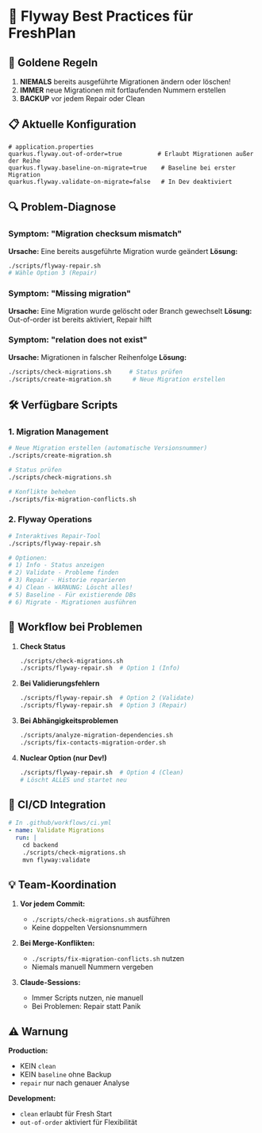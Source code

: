 # 🔧 Flyway Best Practices für FreshPlan

## 🚨 Goldene Regeln

1. **NIEMALS** bereits ausgeführte Migrationen ändern oder löschen!
2. **IMMER** neue Migrationen mit fortlaufenden Nummern erstellen
3. **BACKUP** vor jedem Repair oder Clean

## 📋 Aktuelle Konfiguration

```properties
# application.properties
quarkus.flyway.out-of-order=true          # Erlaubt Migrationen außer der Reihe
quarkus.flyway.baseline-on-migrate=true    # Baseline bei erster Migration
quarkus.flyway.validate-on-migrate=false   # In Dev deaktiviert
```

## 🔍 Problem-Diagnose

### Symptom: "Migration checksum mismatch"
**Ursache:** Eine bereits ausgeführte Migration wurde geändert
**Lösung:** 
```bash
./scripts/flyway-repair.sh
# Wähle Option 3 (Repair)
```

### Symptom: "Missing migration"
**Ursache:** Eine Migration wurde gelöscht oder Branch gewechselt
**Lösung:** Out-of-order ist bereits aktiviert, Repair hilft

### Symptom: "relation does not exist"
**Ursache:** Migrationen in falscher Reihenfolge
**Lösung:** 
```bash
./scripts/check-migrations.sh     # Status prüfen
./scripts/create-migration.sh      # Neue Migration erstellen
```

## 🛠️ Verfügbare Scripts

### 1. Migration Management
```bash
# Neue Migration erstellen (automatische Versionsnummer)
./scripts/create-migration.sh

# Status prüfen
./scripts/check-migrations.sh

# Konflikte beheben
./scripts/fix-migration-conflicts.sh
```

### 2. Flyway Operations
```bash
# Interaktives Repair-Tool
./scripts/flyway-repair.sh

# Optionen:
# 1) Info - Status anzeigen
# 2) Validate - Probleme finden
# 3) Repair - Historie reparieren
# 4) Clean - WARNUNG: Löscht alles!
# 5) Baseline - Für existierende DBs
# 6) Migrate - Migrationen ausführen
```

## 🔄 Workflow bei Problemen

1. **Check Status**
   ```bash
   ./scripts/check-migrations.sh
   ./scripts/flyway-repair.sh  # Option 1 (Info)
   ```

2. **Bei Validierungsfehlern**
   ```bash
   ./scripts/flyway-repair.sh  # Option 2 (Validate)
   ./scripts/flyway-repair.sh  # Option 3 (Repair)
   ```

3. **Bei Abhängigkeitsproblemen**
   ```bash
   ./scripts/analyze-migration-dependencies.sh
   ./scripts/fix-contacts-migration-order.sh
   ```

4. **Nuclear Option (nur Dev!)**
   ```bash
   ./scripts/flyway-repair.sh  # Option 4 (Clean)
   # Löscht ALLES und startet neu
   ```

## 🚀 CI/CD Integration

```yaml
# In .github/workflows/ci.yml
- name: Validate Migrations
  run: |
    cd backend
    ./scripts/check-migrations.sh
    mvn flyway:validate
```

## 💡 Team-Koordination

1. **Vor jedem Commit:**
   - `./scripts/check-migrations.sh` ausführen
   - Keine doppelten Versionsnummern

2. **Bei Merge-Konflikten:**
   - `./scripts/fix-migration-conflicts.sh` nutzen
   - Niemals manuell Nummern vergeben

3. **Claude-Sessions:**
   - Immer Scripts nutzen, nie manuell
   - Bei Problemen: Repair statt Panik

## ⚠️ Warnung

**Production:** 
- KEIN `clean` 
- KEIN `baseline` ohne Backup
- `repair` nur nach genauer Analyse

**Development:**
- `clean` erlaubt für Fresh Start
- `out-of-order` aktiviert für Flexibilität